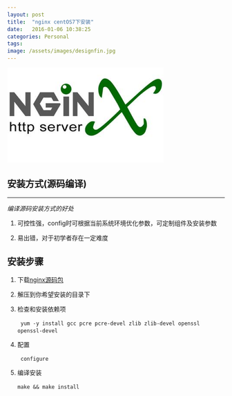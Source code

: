 ```yaml
---
layout: post
title:  "nginx centOS7下安装"
date:   2016-01-06 10:38:25
categories: Personal
tags: 
image: /assets/images/designfin.jpg
---
```

![nginx](https://github.com/neaix/neaix.github.io/raw/master/assets/images/nginx.jpg)  

## 安装方式(源码编译)  

***
 *编译源码安装方式的好处*  
 
1. 可控性强，config时可根据当前系统环境优化参数，可定制组件及安装参数  
 
2. 易出错，对于初学者存在一定难度  
 
 
## 安装步骤  
 
1. 下载[nginx源码包](http://nginx.org/download/nginx-1.9.9.tar.gz)   
 
2. 解压到你希望安装的目录下  
 
3. 检查和安装依赖项  
 
  
   	` yum -y install gcc pcre pcre-devel zlib zlib-devel openssl openssl-devel`
  

4. 配置  
 

  	` configure`
    
     
5. 编译安装  
 

 	 `make && make install` 

 